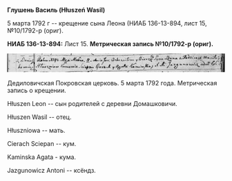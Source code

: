 **Глушень Василь (Hłuszeń Wasil)**

5 марта 1792 г -- крещение сына Леона (НИАБ 136-13-894, лист 15,
№10/1792-р (ориг).

**НИАБ 136-13-894:** Лист 15. **Метрическая запись №10/1792-р (ориг).**

![](./media/68c73a7e23dc8a27d487abf833c3e2e26fdeecca.png)

Дедиловичская Покровская церковь. 5 марта 1792 года. Метрическая запись
о крещении.

Hłuszen Leon -- сын родителей с деревни Домашковичи.

Hłuszen Wasil -- отец.

Hłuszniowa -- мать.

Cierach Sciepan -- кум.

Kaminska Agata - кума.

Jazgunowicz Antoni -- ксёндз.
